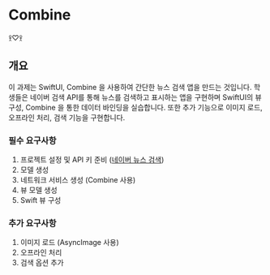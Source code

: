 # Combine
𖨆♡𖨆

## 개요
이 과제는 SwiftUI, Combine 을 사용하여 간단한 뉴스 검색 앱을 만드는 것입니다. 학생들은 네이버 검색 API를 통해 뉴스를 검색하고 표시하는 앱을 구현하며 SwiftUI의 뷰 구성, Combine 을 통한 데이터 바인딩을 실습합니다. 또한 추가 기능으로 이미지 로드, 오프라인 처리, 검색 기능을 구현합니다.

### 필수 요구사항
1. 프로젝트 설정 및 API 키 준비 ([네이버 뉴스 검색](https://developers.naver.com/docs/serviceapi/search/news/news.md#뉴스))
2. 모델 생성
3. 네트워크 서비스 생성 (Combine 사용)
4. 뷰 모델 생성
5. Swift 뷰 구성

### 추가 요구사항
1. 이미지 로드 (AsyncImage 사용)
2. 오프라인 처리
3. 검색 옵션 추가
